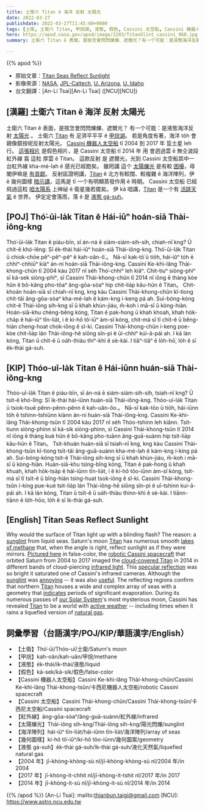 ```yaml
---
title: 土衛六 Titan ê 海洋 反射 太陽光
date: 2022-03-27
publishdate: 2022-03-27T11:45:00+0800
tags: [土衛, 土衛六 Titan, 甲烷湖, 液態, 假色, Cassini 太空船, Cassini 機器人太空船, 幾何圖樣, 液態 gá-suh, 海洋陣列, 紅外線, 太陽爍光]
hero: https://apod.nasa.gov/apod/image/2203/TitanGlint_cassini_960.jpg
summary: 土衛六 Titan ê 表面，是按怎會閃閃爍爍、遮爾光？有一个可能：是液態海洋反射太陽光。

---
```


{{% apod %}}

- 原始文章：[Titan Seas Reflect Sunlight](https://apod.nasa.gov/apod/ap220327.html)
- 影像來源：[NASA](https://www.nasa.gov/), [JPL-Caltech](https://www.jpl.nasa.gov/), [U. Arizona](https://pirlwww.lpl.arizona.edu/), [U. Idaho](https://www.uidaho.edu/sci/physics)
- 台文翻譯：[An-Li Tsai][An-Li Tsai] ([NCU][NCU])

## [漢羅] 土衛六 Titan ê 海洋 反射 太陽光
土衛六 Titan ê 表面，是按怎會閃閃爍爍、遮爾光？
有一个可能：是液態海洋反射 [太陽光][sunglint 1] 。
土衛六 [Titan][Titan 1] 有 足濟平平平 ê [甲烷湖][lakes of methane]。
若是角度有著，海洋 to̍h 會 親像鏡按呢反射太陽光。
[Cassini 機器人太空船][robotic Cassini spacecraft] tī 2004 到 2017 年 踅土星 leh 行。
[這張相片][Pictured here] 是假色相片，是 Cassini 太空船 tī 2014 年 用 會迵過雲 ê 無仝波段紅外線 翕 這粒 厚雲 ê Titan。
這款反射 是 遮爾光，光到 Cassini 太空船其中一台紅外線 kha-mé-lah ê 感光已經飽矣。
雖罔講 這个 [太陽爍光][sunglint 2] 是有較 [困擾][annoying]，毋閣伊嘛是 [有貢獻][useful]。
反射區證明講，[Titan][Titan 2] ê 北方有較闊、較複雜 ê 海洋陣列，伊 ê 幾何圖樣 [暗示講][indicates]，這馬是 tī 一个有明顯蒸發作用 ê 時期。
Cassini 太空船 已經飛過這粒 [咱太陽系][our Solar System] 上神祕 ê 衛星幾若擺矣。
伊 kā 咱講，[Titan][Titan 3] 是一个有 [活跳天氣][active weather] ê 世界。
伊定定會落雨，落 ê 是 [液態 gá-suh][natural gas]。

## [POJ] Thó͘-ūi-la̍k Titan ê Hái-iûⁿ hoán-siā Thài-iông-kng
Thó͘-ūi-la̍k Titan ê piáu-bīn, sī án-ná ē siám-siám-sih-sih, chiah-nī kng?
Ū chi̍t-ê khó-lêng: Sī e̍k-thài hái-iûⁿ hoán-siā Thài-iông-kng.
Thó͘-ūi-la̍k Titan ū chiok-chōe pêⁿ-pêⁿ-pêⁿ ê kah-oân-ô͘.。
Nā-sī kak-tō͘ ū tio̍h, hái-iûⁿ to̍h ē chhiⁿ-chhiūⁿ kiàⁿ án-ni hoán-siā Thài-iông-kng.
Cassini Ke-khì-lâng Thài-khong-chûn tī 2004 kàu 2017 nî se̍h Thó͘-chhiⁿ leh kiâⁿ.
Chit-tiuⁿ siòng-phìⁿ sī ká-sek siòng-phìⁿ, sī Cassini Thài-khong-chûn tī 2014 nî iōng ē thàng kòe hûn ê bô-kâng pho-tōaⁿ âng-gōa-sòaⁿ hip chit-lia̍p kāu-hûn ê Titan。
Chit-khoán hoán-siā sī chiah-nī kng, kng kàu Cassini Thài-khong-chûn kî-tiong chi̍t-tâi âng-gōa-sòaⁿ kha-mé-lah ê kám-kng í-keng pá ah.
Sui-bóng-kóng chit-ê Thài-iông sih-kng sī ū khah khùn-jiáu, m̄-koh i mā-sī ū kòng-hiàn.
Hoán-siā-khu chèng-bêng kóng, Titan ê pak-hong ū khah khoah, khah ho̍k-cha̍p ê hái-iûⁿ tīn-lia̍t, i ê kí-hô tô͘-iūⁿ àm-sî kóng, chit-má sī tī chi̍t-ê ū bêng-hián cheng-hoat chok-iōng ê sî-ki.
Cassini Thài-khong-chûn í-keng poe-kòe chit-lia̍p lán Thài-iông-hē siōng sîn-pì ê ūi-chhiⁿ kúi-ā-pái ah.
I kā lán kóng, Titan ū chi̍t-ê ū oa̍h-thiàu thiⁿ-khì ê sè-kài.
I tiāⁿ-tiāⁿ ē lo̍h-hō͘, lo̍h ê sī e̍k-thài gá-suh.

## [KIP] Thóo-uī-la̍k Titan ê Hái-iûnn huán-siā Thài-iông-kng
Thóo-uī-la̍k Titan ê piáu-bīn, sī án-ná ē siám-siám-sih-sih, tsiah-nī kng?
Ū tsi̍t-ê khó-lîng: Sī i̍k-thài hái-iûnn huán-siā Thài-iông-kng.
Thóo-uī-la̍k Titan ū tsiok-tsuē pênn-pênn-pênn ê kah-uân-ôo.。
Nā-sī kak-tōo ū tio̍h, hái-iûnn to̍h ē tshinn-tshiūnn kiànn án-ni huán-siā Thài-iông-kng.
Cassini Ke-khì-lâng Thài-khong-tsûn tī 2004 kàu 2017 nî se̍h Thóo-tshinn leh kiânn.
Tsit-tiunn siòng-phìnn sī ká-sik siòng-phìnn, sī Cassini Thài-khong-tsûn tī 2014 nî iōng ē thàng kuè hûn ê bô-kâng pho-tuānn âng-guā-suànn hip tsit-lia̍p kāu-hûn ê Titan。
Tsit-khuán huán-siā sī tsiah-nī kng, kng kàu Cassini Thài-khong-tsûn kî-tiong tsi̍t-tâi âng-guā-suànn kha-mé-lah ê kám-kng í-king pá ah.
Sui-bóng-kóng tsit-ê Thài-iông sih-kng sī ū khah khùn-jiáu, m̄-koh i mā-sī ū kòng-hiàn.
Huán-siā-khu tsìng-bîng kóng, Titan ê pak-hong ū khah khuah, khah ho̍k-tsa̍p ê hái-iûnn tīn-lia̍t, i ê kí-hô tôo-iūnn àm-sî kóng, tsit-má sī tī tsi̍t-ê ū bîng-hián tsing-huat tsok-iōng ê sî-ki.
Cassini Thài-khong-tsûn í-king pue-kuè tsit-lia̍p lán Thài-iông-hē siōng sîn-pì ê uī-tshinn kuí-ā-pái ah.
I kā lán kóng, Titan ū tsi̍t-ê ū ua̍h-thiàu thinn-khì ê sè-kài.
I tiānn-tiānn ē lo̍h-hōo, lo̍h ê sī i̍k-thài gá-suh.

## [English] Titan Seas Reflect Sunlight
Why would the surface of Titan light up with a blinding flash?
The reason: a [sunglint][sunglint 1] from liquid seas.
Saturn's moon [Titan][Titan 1] has numerous smooth [lakes of methane][lakes of methane] that, when the angle is right, reflect sunlight as if they were mirrors.
[Pictured here][Pictured here] in false-color, the [robotic Cassini spacecraft][robotic Cassini spacecraft] that orbited Saturn from 2004 to 2017 imaged the [cloud-covered Titan][cloud-covered Titan] in 2014 in different bands of cloud-piercing [infrared light][infrared light].
This [specular reflection][specular reflection] was so bright it saturated one of Cassini's infrared cameras.
Although the [sunglint][sunglint 2] was [annoying][annoying] -- it was also [useful][useful].
The reflecting regions confirm that northern [Titan][Titan 2] houses a wide and complex array of seas with a geometry that [indicates][indicates] periods of significant evaporation.
During its numerous passes of [our Solar System][our Solar System]'s most mysterious moon, Cassini has revealed [Titan][Titan 3] to be a world with [active weather][active weather] -- including times when it rains a liquefied version of [natural gas][natural gas].

## 詞彙學習（台語漢字/POJ/KIP/華語漢字/English）
- 【土衛】Thó͘-ūi/Thóo-uī/土衛/Saturn's moon
- 【甲烷】kah-oân/kah-uân/甲烷/methane
- 【液態】e̍k-thài/i̍k-thài/液態/liquid
- 【假色】ká-sek/ká-sik/假色/false-color
- 【Cassini 機器人太空船】Cassini Ke-khì-lâng Thài-khong-chûn/Cassini Ke-khì-lâng Thài-khong-tsûn/卡西尼機器人太空船/robotic Cassini spacecraft
- 【Cassini 太空船】Cassini Thài-khong-chûn/Cassini Thài-khong-tsûn/卡西尼太空船/Cassini spacecraft
- 【紅外線】âng-gōa-sòaⁿ/âng-guā-suànn/紅外線/infrared
- 【太陽爍光】Thài-iông sih-kng/Thài-iông sih-kng/陽光閃爍/sunglint
- 【海洋陣列】hái-iûⁿ tīn-lia̍t/hái-iûnn tīn-lia̍t/海洋陣列/array of seas
- 【幾何圖樣】kí-hô tô͘-iūⁿ/kí-hô tôo-iūnn/幾何圖案/geometry
- 【液態 gá-suh】e̍k-thài gá-suh/i̍k-thài gá-suh/液化天然氣/liquefied natural gas
- 【2004 年】jī-khòng-khòng-sù nî/jī-khòng-khòng-sù nî/2004 年/in 2004
- 【2017 年】jī-khòng-it-chhit nî/jī-khòng-it-tshit nî/2017 年/in 2017
- 【2014 年】jī-khòng-it-sù nî/jī-khòng-it-sù nî/2014 年/in 2014

{{% /apod %}}
[An-Li Tsai]: mailto:thianbun.taigi@gmail.com
[NCU]: https://www.astro.ncu.edu.tw

[copyright]: https://apod.nasa.gov/apod/fap/lib/about_apod.html#srapply

[sunglint 1]:https://en.wikipedia.org/wiki/Sunglint
[Titan 1]:https://solarsystem.nasa.gov/moons/saturn-moons/titan/in-depth/
[lakes of methane]:https://apod.nasa.gov/apod/ap131220.html
[Pictured here]:https://photojournal.jpl.nasa.gov/catalog/PIA18432
[robotic Cassini spacecraft]:https://solarsystem.nasa.gov/missions/cassini/mission/spacecraft/cassini-orbiter/
[cloud-covered Titan]:https://apod.nasa.gov/apod/ap040810.html
[infrared light]:https://science.nasa.gov/ems/07_infraredwaves
[specular reflection]:https://micro.magnet.fsu.edu/primer/java/scienceopticsu/reflection/specular/
[sunglint 2]:https://apod.nasa.gov/apod/ap980608.html
[annoying]:https://www.sheknows.com/wp-content/uploads/2018/08/jornsvt4ojwh8kcnekqh.jpeg
[useful]:https://i.pinimg.com/originals/bf/f5/d0/bff5d074d399bdfec6071e9168398406.jpg
[Titan 2]:https://youtu.be/lr4r70DWShk
[indicates]:https://ui.adsabs.harvard.edu/abs/2014Icar..243..158H/abstract
[our Solar System]:https://solarsystem.nasa.gov/solar-system/our-solar-system/in-depth/
[Titan 3]:https://apod.nasa.gov/apod/ap190703.html
[active weather]:https://www.nasa.gov/mission_pages/cassini/whycassini/cassini20130522.html
[natural gas]:https://en.wikipedia.org/wiki/Natural_gas
